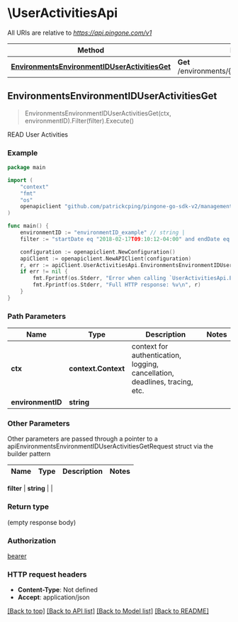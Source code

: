 # \UserActivitiesApi

All URIs are relative to *https://api.pingone.com/v1*

Method | HTTP request | Description
------------- | ------------- | -------------
[**EnvironmentsEnvironmentIDUserActivitiesGet**](UserActivitiesApi.md#EnvironmentsEnvironmentIDUserActivitiesGet) | **Get** /environments/{environmentID}/userActivities | READ User Activities



## EnvironmentsEnvironmentIDUserActivitiesGet

> EnvironmentsEnvironmentIDUserActivitiesGet(ctx, environmentID).Filter(filter).Execute()

READ User Activities

### Example

```go
package main

import (
    "context"
    "fmt"
    "os"
    openapiclient "github.com/patrickcping/pingone-go-sdk-v2/management"
)

func main() {
    environmentID := "environmentID_example" // string | 
    filter := "startDate eq "2018-02-17T09:10:12-04:00" and endDate eq "2018-02-23T09:10:12-04:00"" // string |  (optional)

    configuration := openapiclient.NewConfiguration()
    apiClient := openapiclient.NewAPIClient(configuration)
    r, err := apiClient.UserActivitiesApi.EnvironmentsEnvironmentIDUserActivitiesGet(context.Background(), environmentID).Filter(filter).Execute()
    if err != nil {
        fmt.Fprintf(os.Stderr, "Error when calling `UserActivitiesApi.EnvironmentsEnvironmentIDUserActivitiesGet``: %v\n", err)
        fmt.Fprintf(os.Stderr, "Full HTTP response: %v\n", r)
    }
}
```

### Path Parameters


Name | Type | Description  | Notes
------------- | ------------- | ------------- | -------------
**ctx** | **context.Context** | context for authentication, logging, cancellation, deadlines, tracing, etc.
**environmentID** | **string** |  | 

### Other Parameters

Other parameters are passed through a pointer to a apiEnvironmentsEnvironmentIDUserActivitiesGetRequest struct via the builder pattern


Name | Type | Description  | Notes
------------- | ------------- | ------------- | -------------

 **filter** | **string** |  | 

### Return type

 (empty response body)

### Authorization

[bearer](../README.md#bearer)

### HTTP request headers

- **Content-Type**: Not defined
- **Accept**: application/json

[[Back to top]](#) [[Back to API list]](../README.md#documentation-for-api-endpoints)
[[Back to Model list]](../README.md#documentation-for-models)
[[Back to README]](../README.md)

